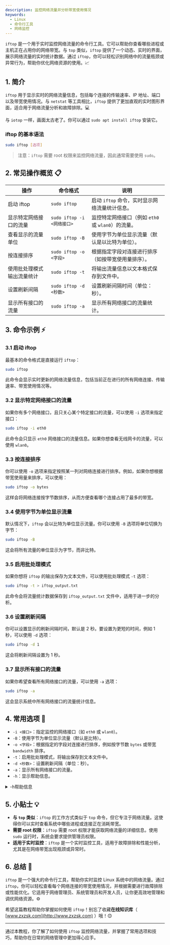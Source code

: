 ```yaml
---
description: 监控网络流量并分析带宽使用情况
keywords:
  - Linux
  - 命令行工具
  - 网络监控
---
```




`iftop` 是一个用于实时监控网络流量的命令行工具。它可以帮助你查看哪些进程或主机正在占用你的网络带宽。与 `top` 类似，`iftop` 提供了一个动态、实时的界面，展示网络流量的实时统计数据。通过 `iftop`，你可以轻松识别网络中的流量瓶颈或异常行为，帮助你优化网络资源的使用。📈

## 1. 简介

`iftop` 用于显示实时的网络流量信息，包括每个连接的传输速率、IP 地址、端口以及带宽使用情况。与 `netstat` 等工具相比，`iftop` 提供了更加直观的实时图形界面，适合用于网络流量分析和故障排除。💻

与 `iotop` 一样，画面太古老了。你可以通过 `sudo apt install iftop` 安装它。

### iftop 的基本语法

```bash
sudo iftop [选项]
```

> 注意：`iftop` 需要 root 权限来监控网络流量，因此通常需要使用 `sudo`。

## 2. 常见操作概览 📋

| 操作                             | 命令格式                                | 说明                                                |
|----------------------------------|----------------------------------------|-----------------------------------------------------|
| 启动 iftop                       | `sudo iftop`                           | 启动 `iftop` 命令，实时显示网络流量统计信息。         |
| 显示特定网络接口的流量           | `sudo iftop -i <网络接口>`             | 监控特定网络接口（例如 `eth0` 或 `wlan0`）的流量。   |
| 查看显示的流量单位               | `sudo iftop -B`                        | 使用字节为单位显示流量（默认是以比特为单位）。        |
| 按连接排序                       | `sudo iftop -o <字段>`                 | 根据指定字段对连接进行排序（如按带宽使用量排序）。    |
| 使用批处理模式输出流量统计       | `sudo iftop -t`                        | 将输出流量信息以文本格式保存到文件中。                |
| 设置刷新间隔                     | `sudo iftop -d <秒数>`                 | 设置刷新间隔时间（单位：秒）。                       |
| 显示所有接口的流量               | `sudo iftop -a`                        | 显示所有网络接口的流量统计。                         |

## 3. 命令示例 ⚡

### 3.1 启动 iftop

最基本的命令格式是直接运行 `iftop`：

```bash
sudo iftop
```

此命令会显示实时更新的网络流量信息，包括当前正在进行的所有网络连接、传输速率、带宽使用情况等。

### 3.2 显示特定网络接口的流量

如果你有多个网络接口，且只关心某个特定接口的流量，可以使用 `-i` 选项来指定接口：

```bash
sudo iftop -i eth0
```

此命令会只显示 `eth0` 网络接口的流量信息。如果你想查看无线网卡的流量，可以使用 `wlan0`。

### 3.3 按连接排序

你可以使用 `-o` 选项来指定按照某一列对网络连接进行排序。例如，如果你想根据带宽使用量来排序，可以使用：

```bash
sudo iftop -o bytes
```

这样会将网络连接按字节数排序，从而方便查看哪个连接占用了最多的带宽。

### 3.4 使用字节为单位显示流量

默认情况下，`iftop` 会以比特为单位显示流量。你可以使用 `-B` 选项将单位切换为字节：

```bash
sudo iftop -B
```

这会将所有流量的单位显示为字节，而非比特。

### 3.5 启用批处理模式

如果你想将 `iftop` 的输出保存为文本文件，可以使用批处理模式 `-t` 选项：

```bash
sudo iftop -t > iftop_output.txt
```

此命令会将流量统计数据保存到 `iftop_output.txt` 文件中，适用于进一步的分析。

### 3.6 设置刷新间隔

你可以设置显示的刷新间隔时间，默认是 2 秒。要设置为更短的时间，例如 1 秒，可以使用 `-d` 选项：

```bash
sudo iftop -d 1
```

这会将刷新间隔设置为 1 秒。

### 3.7 显示所有接口的流量

如果你希望查看所有网络接口的流量，可以使用 `-a` 选项：

```bash
sudo iftop -a
```

这会显示系统中所有网络接口的流量统计信息。

## 4. 常用选项 📝

- `-i <接口>`：指定监控的网络接口（如 `eth0` 或 `wlan0`）。
- `-B`：使用字节为单位显示流量（默认是比特）。
- `-o <字段>`：根据指定的字段对连接进行排序，例如按字节数 `bytes` 或带宽 `bandwidth` 排序。
- `-t`：启用批处理模式，将输出保存到文本文件中。
- `-d <秒数>`：设置刷新间隔（单位：秒）。
- `-a`：显示所有网络接口的流量。
- `-h`：显示帮助信息。

<details>
<summary>-h帮助信息</summary>
<p>
`iftop`是一个用于在网络接口上显示按主机分类的带宽使用情况的工具。

**用法**：`iftop -h | [-npblNBP] [-i interface] [-f filter code] [-F net/mask] [-G net6/mask6]`

**选项：**

- `-h`：显示此帮助信息。
- `-n`：不执行主机名查找。
- `-N`：不将端口号转换为服务名。
- `-p`：以混杂模式运行（显示同一网络段上其他主机之间的流量）。
- `-b`：不显示流量柱状图。
- `-B`：以字节显示带宽。
- `-i interface`：监听指定的接口。
- `-f filter code`：使用过滤代码来选择要统计的包（默认：无，但仅统计IP包）。
- `-F net/mask`：显示进入和离开IPv4网络的流量。
- `-G net6/mask6`：显示进入和离开IPv6网络的流量。
- `-l`：显示并统计本地链路IPv6流量（默认：关闭）。
- `-P`：显示端口号以及主机。
- `-m limit`：设置带宽刻度的上限。
- `-c config file`：指定一个替代的配置文件。
- `-t`：使用不带ncurses的文本界面。（-t 选项可以让 iftop 使用不依赖 ncurses 的文本界面。通常，ncurses 库用于创建具有窗口调整、颜色和键盘输入等高级功能的文本界面。使用 -t 后，iftop 将以纯文本格式显示信息，这在一些不支持 ncurses 的环境中（如最小化安装、远程会话或在非交互式脚本中运行）会很有用。）

**排序选项：**
- `-o 2s`：按第一列（2秒平均流量）排序。
- `-o 10s`：按第二列（10秒平均流量）排序 [默认]。
- `-o 40s`：按第三列（40秒平均流量）排序。
- `-o source`：按源地址排序。
- `-o destination`：按目标地址排序。

**以下选项仅在与`-t`选项结合使用时可用：**
- `-s num`：在指定秒数后打印一次文本输出，然后退出。
- `-L num`：打印的行数。

**iftop，版本 1.0pre4**
</p>
</details>



## 5. 小贴士 💡

- **与 `top` 类似**：`iftop` 的工作方式类似于 `top` 命令，但它专注于网络流量。这使得你可以实时查看系统中哪些进程或连接正在消耗带宽。
- **需要 root 权限**：`iftop` 需要 root 权限才能获取网络流量的详细信息。使用 `sudo` 运行时，系统会要求提供管理员权限。
- **适用于实时监控**：`iftop` 是一个实时监控工具，适用于故障排除和性能分析，尤其是在网络带宽出现瓶颈或异常时。

## 6. 总结 🎯

`iftop` 是一个强大的命令行工具，帮助你实时监控 Linux 系统中的网络流量。通过 `iftop`，你可以轻松查看每个网络连接的带宽使用情况，并根据需要进行故障排除或性能优化。它适用于网络管理员、系统管理员和开发人员，让你更高效地管理和调优网络资源。⚙️

希望这篇教程帮助你掌握如何使用 `iftop`！别忘了收藏**在线知识库**（ [www.zxzsk.com](http://www.zxzsk.com) ）哦！😊

---

通过本教程，你了解了如何使用 `iftop` 监控网络流量，并掌握了常用选项和技巧，帮助你在日常的网络管理中更加得心应手。
